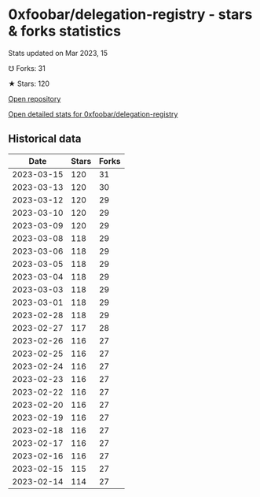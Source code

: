 # 0xfoobar/delegation-registry - stars & forks statistics

Stats updated on Mar 2023, 15

☋ Forks: 31

★ Stars: 120

[Open repository](https://github.com/0xfoobar/delegation-registry)

[Open detailed stats for 0xfoobar/delegation-registry](https://reviewgithub.com/rep/0xfoobar/delegation-registry)

## Historical data
| Date | Stars | Forks |
|------|-------|-------|
| 2023-03-15 | 120 | 31 | 
| 2023-03-13 | 120 | 30 | 
| 2023-03-12 | 120 | 29 | 
| 2023-03-10 | 120 | 29 | 
| 2023-03-09 | 120 | 29 | 
| 2023-03-08 | 118 | 29 | 
| 2023-03-06 | 118 | 29 | 
| 2023-03-05 | 118 | 29 | 
| 2023-03-04 | 118 | 29 | 
| 2023-03-03 | 118 | 29 | 
| 2023-03-01 | 118 | 29 | 
| 2023-02-28 | 118 | 29 | 
| 2023-02-27 | 117 | 28 | 
| 2023-02-26 | 116 | 27 | 
| 2023-02-25 | 116 | 27 | 
| 2023-02-24 | 116 | 27 | 
| 2023-02-23 | 116 | 27 | 
| 2023-02-22 | 116 | 27 | 
| 2023-02-20 | 116 | 27 | 
| 2023-02-19 | 116 | 27 | 
| 2023-02-18 | 116 | 27 | 
| 2023-02-17 | 116 | 27 | 
| 2023-02-16 | 116 | 27 | 
| 2023-02-15 | 115 | 27 | 
| 2023-02-14 | 114 | 27 | 

